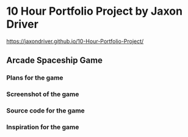 # 10 Hour Portfolio Project by Jaxon Driver

https://jaxondriver.github.io/10-Hour-Portfolio-Project/

## Arcade Spaceship Game
### Plans for the game


### Screenshot of the game


### Source code for the game


### Inspiration for the game

